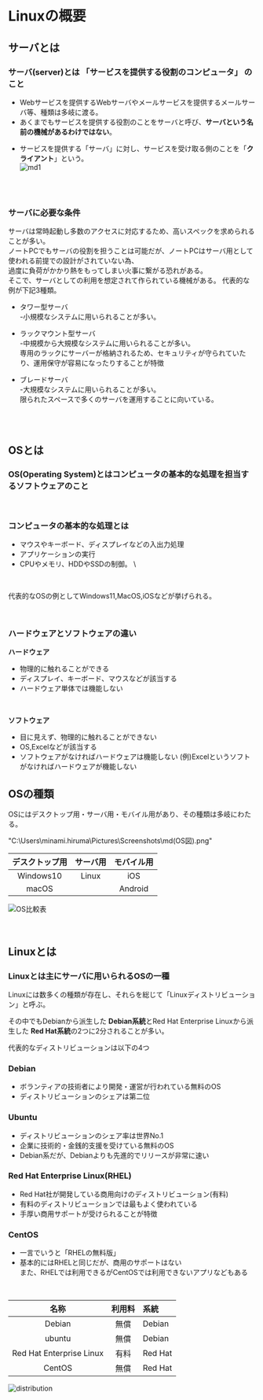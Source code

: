 # Linuxの概要

## サーバとは
### サーバ(server)とは **「サービスを提供する役割のコンピュータ」** のこと
* Webサービスを提供するWebサーバやメールサービスを提供するメールサーバ等、種類は多岐に渡る。  
* あくまでもサービスを提供する役割のことをサーバと呼び、**サーバという名前の機械があるわけではない**。  
<!-- 
強調するなら「あるわけではない」まですべきですね。
この後で「サーバ用の機械」が出てくるのでその話はそっちでいいと思います。
-->

* サービスを提供する「サーバ」に対し、サービスを受け取る側のことを「**クライアント**」という。\
![md1]("Pictures\Screenshots\md1.png") 
<!--
ここで図解とか欲しいと思いました。
サーバからリクエスト飛ばしてレスポンス返ってきて、みたいな部分は
図で見ないと難しそうです。
-->

<br>
<br>

### サーバに必要な条件
サーバは常時起動し多数のアクセスに対応するため、高いスペックを求められることが多い。\
ノートPCでもサーバの役割を担うことは可能だが、ノートPCはサーバ用として使われる前提での設計がされていない為、\
過度に負荷がかかり熱をもってしまい火事に繋がる恐れがある。\
そこで、サーバとしての利用を想定されて作られている機械がある。
代表的な例が下記3種類。
<!--
だがの前と後がかみ合ってないです。
「ノートPCでもサーバの役割を担うことは可能」と「サーバとしての利用を想定された作られている機会がある」は相反するものでもないので。
ノートPCではスペックが不足している、ということは暗に読み取ってもらうのではなく書いてあげる方が文章として綺麗ですね。
-->

* タワー型サーバ  
  -小規模なシステムに用いられることが多い。
* ラックマウント型サーバ  
  -中規模から大規模なシステムに用いられることが多い。  
  専用のラックにサーバーが格納されるため、セキュリティが守られていたり、運用保守が容易になったりすることが特徴
* ブレードサーバ  
  -大規模なシステムに用いられることが多い。  
  限られたスペースで多くのサーバを運用することに向いている。

  <!--ここにサーバのイラスト入れる検討中→入れてほしいです！！！
  →嫁外注or青木さん依頼で画像挿入検討中
  -->
<br>
<br>

## OSとは
### OS(Operating System)とはコンピュータの基本的な処理を担当するソフトウェアのこと  
<!--
一般的にこういう時はOperating Systemとした方が良いと思います。
-->
<br>

### コンピュータの基本的な処理とは
* マウスやキーボード、ディスプレイなどの入出力処理
* アプリケーションの実行
* CPUやメモリ、HDDやSSDの制御。  \
<br>

代表的なOSの例としてWindows11,MacOS,iOSなどが挙げられる。
<!--
今ならもうWindows11も入れるべきかもです。
-->


<!--
ここ、上の「OSはハードウェア,ソフトウェア,アプリケーションなどの動作を管理している。」と被ってませんか。上手く統合するとか他のトピック書くとかしても良いですね。
→上に統合
-->

<br>

### ハードウェアとソフトウェアの違い
**ハードウェア**
* 物理的に触れることができる
* ディスプレイ、キーボード、マウスなどが該当する
* ハードウェア単体では機能しない

<br>

**ソフトウェア**
* 目に見えず、物理的に触れることができない
* OS,Excelなどが該当する
* ソフトウェアがなければハードウェアは機能しない
(例)Excelというソフトがなければハードウェアが機能しない
<!--
ソフトがないとハードが機能しない例とかあるといいなと思いました。
-->

## OSの種類
OSにはデスクトップ用・サーバ用・モバイル用があり、その種類は多岐にわたる。

"C:\Users\minami.hiruma\Pictures\Screenshots\md(OS図).png"

|デスクトップ用|サーバ用|モバイル用|
|:----------:|:----------:|:----------:|
|Windows10|Linux|iOS|
|macOS| |Android|
![OS比較表]("Screenshots\md(OS図).png")
<!--
ここは他(パワポとかExcel)で表作って画像張る方が綺麗かもですね。
試してみてほしいです。
-->

<br>

## Linuxとは
### Linuxとは主にサーバに用いられるOSの一種
Linuxには数多くの種類が存在し、それらを総じて「Linuxディストリビューション」と呼ぶ。  
<!--
「総じて」は少し違いますね。
-->
その中でもDebianから派生した **Debian系統**とRed Hat Enterprise Linuxから派生した **Red Hat系統**の2つに2分されることが多い。
<!--
「2つに2分」は意味重複してますね。
また、一応どちらにも当てはまらないものもあります。
(Slackware系)

Debian系やRedHat系等の分類がありますよくらいでいいと思います。
-->  
代表的なディストリビューションは以下の4つ
<!--
ここの言い回し、間違いじゃないんですけどなんか他の箇所に比べて浮いてる気がしました。
「代表的なディストリビューションは以下の4つ」とかの方がなじむかも。
あまり言語化できてない主観なんでここは昼間さんの主観に任せます。
-->

### Debian
* ボランティアの技術者により開発・運営が行われている無料のOS
* ディストリビューションのシェアは第二位

### Ubuntu
<!--
Ubuntuの先頭小文字になりがち。。。
-->
* ディストリビューションのシェア率は世界No.1
* 企業に技術的・金銭的支援を受けている無料のOS
* Debian系だが、Debianよりも先進的でリリースが非常に速い

### Red Hat Enterprise Linux(RHEL)
* Red Hat社が開発している商用向けのディストリビューション(有料)
* 有料のディストリビューションでは最もよく使われている
* 手厚い商用サポートが受けられることが特徴

### CentOS
* 一言でいうと「RHELの無料版」
* 基本的にはRHELと同じだが、商用のサポートはない  
  また、RHELでは利用できるがCentOSでは利用できないアプリなどもある

<br>

|名称|利用料|系統|
|:------:|:------:|:------|
|Debian|無償|Debian|
|ubuntu|無償|Debian|
|Red Hat Enterprise Linux|有料|Red Hat|
|CentOS|無償|Red Hat|

![distribution]("C:\Users\minami.hiruma\Pictures\Screenshots\distribution_md.png")
<!--
上にも書いたけどここも画像でもいいかもです。
-->